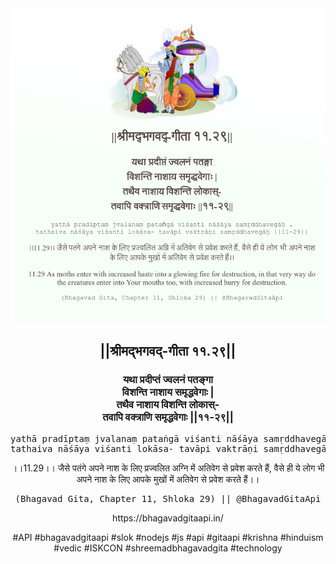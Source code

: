 <img src="../../asset/BG_11_29.png"/>
<center><h2>||श्रीमद्‍भगवद्‍-गीता ११.२९||</h2>
<h3>यथा प्रदीप्तं ज्वलनं पतङ्गा<br/>विशन्ति नाशाय समृद्धवेगाः |<br/>तथैव नाशाय विशन्ति लोकास्-<br/>तवापि वक्त्राणि समृद्धवेगाः ||११-२९||</h3>
<pre>yathā pradīptaṃ jvalanaṃ pataṅgā viśanti nāśāya samṛddhavegāḥ .<br/>tathaiva nāśāya viśanti lokāsa- tavāpi vaktrāṇi samṛddhavegāḥ ||11-29||</pre>
<p>।।11.29।। जैसे पतंगे अपने नाश के लिए प्रज्वलित अग्नि में अतिवेग से प्रवेश करते हैं, वैसे ही ये लोग भी अपने नाश के लिए आपके मुखों में अतिवेग से प्रवेश करते हैं।।</p>
<pre>(Bhagavad Gita, Chapter 11, Shloka 29) || @BhagavadGitaApi</pre><p>https://bhagavadgitaapi.in/</p><p>#API #bhagavadgitaapi #slok #nodejs #js #api #gitaapi #krishna #hinduism #vedic #ISKCON #shreemadbhagavadgita #technology</p></center>
